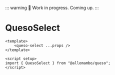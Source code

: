 ::: warning 🚧
Work in progress. Coming up.
:::

# QuesoSelect

```vue
<template>
    <queso-select ...props />
</template>

<script setup>
import { QuesoSelect } from "@allomambo/queso";
</script>
```
